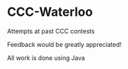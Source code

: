 # CCC-Waterloo
Attempts at past CCC contests

Feedback would be greatly appreciated!

All work is done using Java